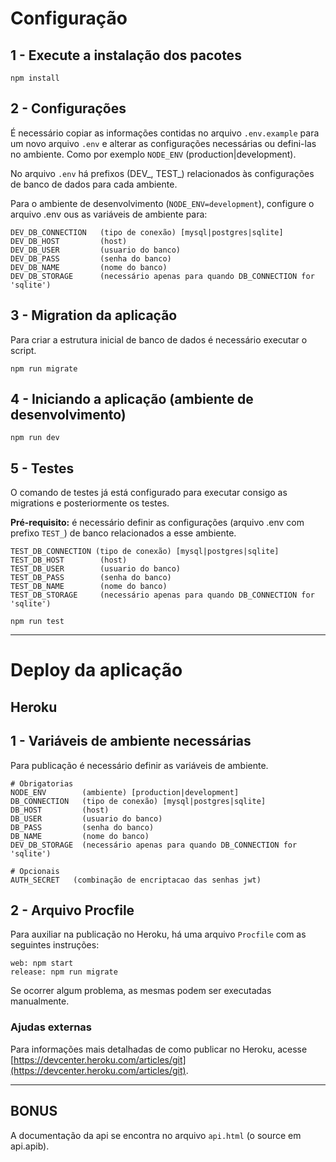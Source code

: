 # Configuração

## 1 - Execute a instalação dos pacotes
`npm install`

## 2 - Configurações
É necessário copiar as informações contidas no arquivo `.env.example` para um novo arquivo `.env` e alterar as configurações necessárias ou defini-las no ambiente. Como por exemplo `NODE_ENV` (production|development).

No arquivo `.env` há prefixos (DEV_, TEST_) relacionados às configurações de banco de dados para cada ambiente.

Para o ambiente de desenvolvimento (`NODE_ENV=development`), configure o arquivo .env ous as variáveis de ambiente para:

```
DEV_DB_CONNECTION   (tipo de conexão) [mysql|postgres|sqlite]
DEV_DB_HOST         (host)
DEV_DB_USER         (usuario do banco)
DEV_DB_PASS         (senha do banco)
DEV_DB_NAME         (nome do banco)
DEV_DB_STORAGE      (necessário apenas para quando DB_CONNECTION for 'sqlite')
```


## 3 - Migration da aplicação
Para criar a estrutura inicial de banco de dados é necessário executar o script.

`npm run migrate`


##  4 - Iniciando a aplicação (ambiente de desenvolvimento)
`npm run dev`


## 5 - Testes
O comando de testes já está configurado para executar consigo as migrations e posteriormente os testes.

**Pré-requisito:** é necessário definir as configurações (arquivo .env com prefixo `TEST_`) de banco relacionados a esse ambiente.
```
TEST_DB_CONNECTION (tipo de conexão) [mysql|postgres|sqlite]
TEST_DB_HOST        (host)
TEST_DB_USER        (usuario do banco)
TEST_DB_PASS        (senha do banco)
TEST_DB_NAME        (nome do banco)
TEST_DB_STORAGE     (necessário apenas para quando DB_CONNECTION for 'sqlite')
```

`npm run test`

---

# Deploy da aplicação
## Heroku

## 1 - Variáveis de ambiente necessárias
Para publicação é necessário definir as variáveis de ambiente.
```
# Obrigatorias
NODE_ENV        (ambiente) [production|development]
DB_CONNECTION   (tipo de conexão) [mysql|postgres|sqlite]
DB_HOST         (host)
DB_USER         (usuario do banco)
DB_PASS         (senha do banco)
DB_NAME         (nome do banco)
DEV_DB_STORAGE  (necessário apenas para quando DB_CONNECTION for 'sqlite')

# Opcionais
AUTH_SECRET   (combinação de encriptacao das senhas jwt)
```

## 2 - Arquivo Procfile
Para auxiliar na publicação no Heroku, há uma arquivo `Procfile` com as seguintes instruções:
```
web: npm start
release: npm run migrate
```

Se ocorrer algum problema, as mesmas podem ser executadas manualmente.

### Ajudas externas
Para informações mais detalhadas de como publicar no Heroku, acesse [https://devcenter.heroku.com/articles/git](https://devcenter.heroku.com/articles/git).

---

## BONUS

A documentação da api se encontra no arquivo `api.html` (o source em api.apib).
